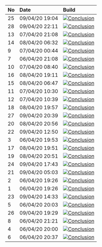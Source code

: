 | No | Date           | Build                                                                                                                                                                           |
| :- | :------------- | :------------------------------------------------------------------------------------------------------------------------------------------------------------------------------ |
| 25 | 09/04/20 19:04 | [![Conclusion](https://img.shields.io/badge/build-pass-brightgreen)](https://github.com/e2e-boilerplate/selenium-webdriver-commonjs-cucumber-chai-should/actions/runs/74813788) |
| 28 | 09/04/20 22:11 | [![Conclusion](https://img.shields.io/badge/build-pass-brightgreen)](https://github.com/e2e-boilerplate/selenium-webdriver-commonjs-cucumber-chai-should/actions/runs/74916931) |
| 13 | 07/04/20 21:08 | [![Conclusion](https://img.shields.io/badge/build-pass-brightgreen)](https://github.com/e2e-boilerplate/selenium-webdriver-commonjs-cucumber-chai-should/actions/runs/73175437) |
| 14 | 08/04/20 06:32 | [![Conclusion](https://img.shields.io/badge/build-pass-brightgreen)](https://github.com/e2e-boilerplate/selenium-webdriver-commonjs-cucumber-chai-should/actions/runs/73467869) |
| 9  | 07/04/20 00:44 | [![Conclusion](https://img.shields.io/badge/build-pass-brightgreen)](https://github.com/e2e-boilerplate/selenium-webdriver-commonjs-cucumber-chai-should/actions/runs/72396433) |
| 7  | 06/04/20 21:08 | [![Conclusion](https://img.shields.io/badge/build-pass-brightgreen)](https://github.com/e2e-boilerplate/selenium-webdriver-commonjs-cucumber-chai-should/actions/runs/72295993) |
| 10 | 07/04/20 08:40 | [![Conclusion](https://img.shields.io/badge/build-fail-red)](https://github.com/e2e-boilerplate/selenium-webdriver-commonjs-cucumber-chai-should/actions/runs/72685396)         |
| 16 | 08/04/20 19:11 | [![Conclusion](https://img.shields.io/badge/build-pass-brightgreen)](https://github.com/e2e-boilerplate/selenium-webdriver-commonjs-cucumber-chai-should/actions/runs/73966899) |
| 15 | 08/04/20 06:47 | [![Conclusion](https://img.shields.io/badge/build-pass-brightgreen)](https://github.com/e2e-boilerplate/selenium-webdriver-commonjs-cucumber-chai-should/actions/runs/73476827) |
| 11 | 07/04/20 10:30 | [![Conclusion](https://img.shields.io/badge/build-pass-brightgreen)](https://github.com/e2e-boilerplate/selenium-webdriver-commonjs-cucumber-chai-should/actions/runs/72769660) |
| 12 | 07/04/20 10:39 | [![Conclusion](https://img.shields.io/badge/build-pass-brightgreen)](https://github.com/e2e-boilerplate/selenium-webdriver-commonjs-cucumber-chai-should/actions/runs/72771152) |
| 18 | 08/04/20 19:57 | [![Conclusion](https://img.shields.io/badge/build-pass-brightgreen)](https://github.com/e2e-boilerplate/selenium-webdriver-commonjs-cucumber-chai-should/actions/runs/73984370) |
| 27 | 09/04/20 20:39 | [![Conclusion](https://img.shields.io/badge/build-pass-brightgreen)](https://github.com/e2e-boilerplate/selenium-webdriver-commonjs-cucumber-chai-should/actions/runs/74871274) |
| 20 | 08/04/20 20:56 | [![Conclusion](https://img.shields.io/badge/build-pass-brightgreen)](https://github.com/e2e-boilerplate/selenium-webdriver-commonjs-cucumber-chai-should/actions/runs/74022004) |
| 22 | 09/04/20 12:50 | [![Conclusion](https://img.shields.io/badge/build-pass-brightgreen)](https://github.com/e2e-boilerplate/selenium-webdriver-commonjs-cucumber-chai-should/actions/runs/74585221) |
| 3  | 06/04/20 19:53 | [![Conclusion](https://img.shields.io/badge/build-pass-brightgreen)](https://github.com/e2e-boilerplate/selenium-webdriver-commonjs-cucumber-chai-should/actions/runs/72248713) |
| 17 | 08/04/20 19:51 | [![Conclusion](https://img.shields.io/badge/build-pass-brightgreen)](https://github.com/e2e-boilerplate/selenium-webdriver-commonjs-cucumber-chai-should/actions/runs/73981901) |
| 19 | 08/04/20 20:51 | [![Conclusion](https://img.shields.io/badge/build-pass-brightgreen)](https://github.com/e2e-boilerplate/selenium-webdriver-commonjs-cucumber-chai-should/actions/runs/74020816) |
| 24 | 09/04/20 17:43 | [![Conclusion](https://img.shields.io/badge/build-pass-brightgreen)](https://github.com/e2e-boilerplate/selenium-webdriver-commonjs-cucumber-chai-should/actions/runs/74772960) |
| 21 | 09/04/20 05:03 | [![Conclusion](https://img.shields.io/badge/build-pass-brightgreen)](https://github.com/e2e-boilerplate/selenium-webdriver-commonjs-cucumber-chai-should/actions/runs/74271750) |
| 2  | 06/04/20 19:26 | [![Conclusion](https://img.shields.io/badge/build-pass-brightgreen)](https://github.com/e2e-boilerplate/selenium-webdriver-commonjs-cucumber-chai-should/actions/runs/72240746) |
| 1  | 06/04/20 19:26 | [![Conclusion](https://img.shields.io/badge/build-pass-brightgreen)](https://github.com/e2e-boilerplate/selenium-webdriver-commonjs-cucumber-chai-should/actions/runs/72240689) |
| 23 | 09/04/20 14:33 | [![Conclusion](https://img.shields.io/badge/build-pass-brightgreen)](https://github.com/e2e-boilerplate/selenium-webdriver-commonjs-cucumber-chai-should/actions/runs/74654996) |
| 5  | 06/04/20 20:03 | [![Conclusion](https://img.shields.io/badge/build-pass-brightgreen)](https://github.com/e2e-boilerplate/selenium-webdriver-commonjs-cucumber-chai-should/actions/runs/72253562) |
| 26 | 09/04/20 19:29 | [![Conclusion](https://img.shields.io/badge/build-pass-brightgreen)](https://github.com/e2e-boilerplate/selenium-webdriver-commonjs-cucumber-chai-should/actions/runs/74830517) |
| 8  | 06/04/20 21:21 | [![Conclusion](https://img.shields.io/badge/build-pass-brightgreen)](https://github.com/e2e-boilerplate/selenium-webdriver-commonjs-cucumber-chai-should/actions/runs/72305612) |
| 4  | 06/04/20 20:00 | [![Conclusion](https://img.shields.io/badge/build-pass-brightgreen)](https://github.com/e2e-boilerplate/selenium-webdriver-commonjs-cucumber-chai-should/actions/runs/72249982) |
| 6  | 06/04/20 20:37 | [![Conclusion](https://img.shields.io/badge/build-pass-brightgreen)](https://github.com/e2e-boilerplate/selenium-webdriver-commonjs-cucumber-chai-should/actions/runs/72282989) |